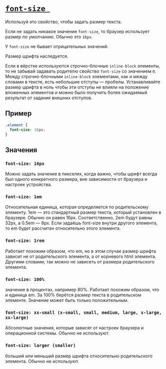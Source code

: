 # [`font-size `](../index.md)

Используй это свойство, чтобы задать размер текста.

Если не задать никакое значение `font-size`, то браузер использует размер по умолчанию. Обычно это `16px`.

У `font-size` не бывает отрицательных значений.

Размер шрифта наследуется.

Если в вёрстке используются строчно-блочные `inline-block` элементы, то не забывай задавать родителю свойство `font-size` со значением `0`. Между строчно-блочными `inline-block` элементами, как и между словами в тексте, есть небольшие отступы — пробелы. Устанавливайте размер шрифта в ноль чтобы эти отступы не влияли на положение вложенных элементов и можно было получить более ожидаемый результат от задания внешних отступов.

## Пример

```css
.element {
  font-size: 16px;
}
```

## Значения

### `font-size: 16px`

Можно задать значение в пикселях, когда важно, чтобы шрифт всегда был одного конкретного размера, вне зависимости от браузера и настроек устройства.

### `font-size: 1em`

Относительная единица, которая определяется по родительскому элементу. 1em — это стандартный размер текста, который установлен в браузере. Обычно он равен 16px. Соответственно, 2em будут равны 32px, а 0.5em — 8px. Если задаёшь font-size внутри другого элемента, то em будет рассчитан относительно этого элемента.

### `font-size: 1rem`

Работает похожим образом, что em, но в этом случае размер шрифта зависит не от родительского элемента, а от корневого html элемента. Другими словами, так можно не зависеть от размера родительского элемента.

### `font-size: 100%`

значение в процентах, например 80%. Работает похожим образом, что и единица em. За 100% берётся размер текста в родительском элементе. Значение может быть только положительным.

### `font-size: xx-small (x-small, small, medium, large, x-large, xx-large)`

Aбсолютные значения, которые зависят от настроек браузера и операционной системы. Обычно не используют.

### `font-size: larger (smaller)`

больший или меньший размер шрифта относительно родительского элемента. Обычно не используют.
